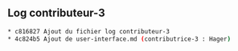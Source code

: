 ## Log contributeur-3
 
```bash
* c816827 Ajout du fichier log contributeur-3
* 4c824b5 Ajout de user-interface.md (contributrice-3 : Hager)
